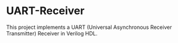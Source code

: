 # UART-Receiver
This project implements a UART (Universal Asynchronous Receiver Transmitter) Receiver in Verilog HDL.
